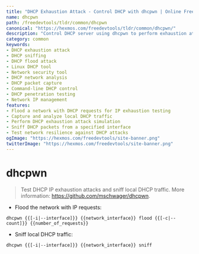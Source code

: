 ```yaml
---
title: "DHCP Exhaustion Attack - Control DHCP with dhcpwn | Online Free DevTools by Hexmos"
name: dhcpwn
path: /freedevtools/tldr/common/dhcpwn
canonical: "https://hexmos.com/freedevtools/tldr/common/dhcpwn/"
description: "Control DHCP server using dhcpwn to perform exhaustion attacks and sniff network traffic. Simulate attacks and monitor DHCP communications. Free online tool, no registration required."
category: common
keywords:
- DHCP exhaustion attack
- DHCP sniffing
- DHCP flood attack
- Linux DHCP tool
- Network security tool
- DHCP network analysis
- DHCP packet capture
- Command-line DHCP control
- DHCP penetration testing
- Network IP management
features:
- Flood a network with DHCP requests for IP exhaustion testing
- Capture and analyze local DHCP traffic
- Perform DHCP exhaustion attack simulation
- Sniff DHCP packets from a specified interface
- Test network resilience against DHCP attacks
ogImage: "https://hexmos.com/freedevtools/site-banner.png"
twitterImage: "https://hexmos.com/freedevtools/site-banner.png"
---
```


# dhcpwn

> Test DHCP IP exhaustion attacks and sniff local DHCP traffic.
> More information: <https://github.com/mschwager/dhcpwn>.

- Flood the network with IP requests:

`dhcpwn {{[-i|--interface]}} {{network_interface}} flood {{[-c|--count]}} {{number_of_requests}}`

- Sniff local DHCP traffic:

`dhcpwn {{[-i|--interface]}} {{network_interface}} sniff`
